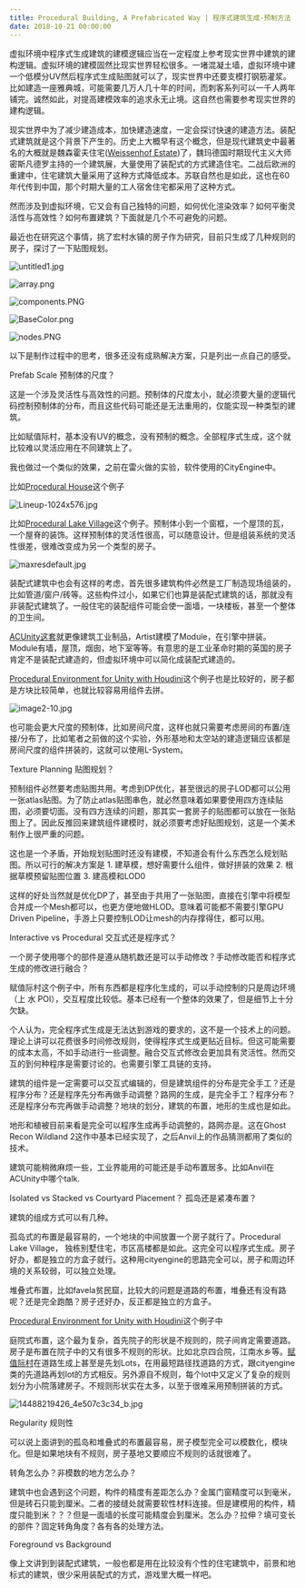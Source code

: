 ```yaml
---
title: Procedural Building, A Prefabricated Way | 程序式建筑生成-预制方法
date: 2018-10-21 00:00:00
---
```


虚拟环境中程序式生成建筑的建模逻辑应当在一定程度上参考现实世界中建筑的建构逻辑。虚拟环境的建模固然比现实世界轻松很多。一堵混凝土墙，虚拟环境中建一个低模分UV然后程序式生成贴图就可以了，现实世界中还要支模打钢筋灌浆。比如建造一座雅典城，可能需要几万人几十年的时间，而刺客系列可以一千人两年铺完。诚然如此，对提高建模效率的追求永无止境。这自然也需要参考现实世界的建构逻辑。

现实世界中为了减少建造成本，加快建造速度，一定会探讨快速的建造方法。装配式建筑就是这个背景下产生的。历史上大概早有这个概念，但是现代建筑史中最著名的大概就是魏森霍夫住宅([Weissenhof Estate](https://en.wikipedia.org/wiki/Weissenhof_Estate))了，魏玛德国时期现代主义大师密斯凡德罗主持的一个建筑展，大量使用了装配式的方式建造住宅。二战后欧洲的重建中，住宅建筑大量采用了这种方式降低成本。苏联自然也是如此，这也在60年代传到中国，那个时期大量的工人宿舍住宅都采用了这种方式。

然而涉及到虚拟环境，它又会有自己独特的问题，如何优化渲染效率？如何平衡灵活性与高效性？如何布置建筑？下面就是几个不可避免的问题。

最近也在研究这个事情，挑了宏村水镇的房子作为研究，目前只生成了几种规则的房子，探讨了一下贴图规划。

![untitled1.jpg](/images/untitled1.jpg)

![array.png](/images/array.jpg)

![components.PNG](/images/components.jpg)

![BaseColor.png](/images/BaseColor.jpg)

![nodes.PNG](/images/nodes.jpg)

以下是制作过程中的思考，很多还没有成熟解决方案，只是列出一点自己的感受。

Prefab Scale 预制体的尺度？

这是一个涉及灵活性与高效性的问题。预制体的尺度太小，就必须要大量的逻辑代码控制预制体的分布，而且这些代码可能还是无法重用的，仅能实现一种类型的建筑。

比如赋值际村，基本没有UV的概念，没有预制的概念。全部程序式生成，这个就比较难以灵活应用在不同建筑上了。

我也做过一个类似的效果，之前在雷火做的实验，软件使用的CityEngine中。

比如[Procedural House](https://80.lv/articles/procedural-house-production/)这个例子

![Lineup-1024x576.jpg](/images/Lineup-1024x576.jpg)

比如[Procedural Lake Village](https://www.anastasiaopara.com/lakevillage)这个例子。预制体小到一个窗框，一个屋顶的瓦，一个屋脊的装饰。这样预制体的灵活性很高，可以随意设计。但是组装系统的灵活性很差，很难改变成为另一个类型的房子。

![maxresdefault.jpg](/images/maxresdefault.jpg)

装配式建筑中也会有这样的考虑，首先很多建筑构件必然是工厂制造现场组装的，比如管道/窗户/砖等。这些构件过小，如果它们也算是装配式建筑的话，那就没有非装配式建筑了。一般住宅的装配组件可能会使一面墙，一块楼板，甚至一个整体的卫生间。

[ACUnity这套](http://ma-yidong.com/2016/09/05/assassincreed-unity-london/)就更像建筑工业制品，Artist建模了Module，在引擎中拼装。Module有墙，屋顶，烟囱，地下室等等。有意思的是工业革命时期的英国的房子肯定不是装配式建造的，但虚拟环境中可以简化成装配式建造的。

[Procedural Environment for Unity with Houdini](https://80.lv/articles/procedural-environment-for-unity-with-houdini/)这个例子也是比较好的，房子都是方块比较简单，也就比较容易用组件去拼。

![image2-10.jpg](/images/image2-10.jpg)

也可能会更大尺度的预制体，比如房间尺度，这样也就只需要考虑房间的布置/连接/分布了，比如笔者之前做的这个实验，外形基地和太空站的建造逻辑应该都是房间尺度的组件拼装的，这就可以使用L-System。

Texture Planning 贴图规划？

预制组件必然要考虑贴图共用。考虑到DP优化，甚至很远的房子LOD都可以公用一张atlas贴图。为了防止atlas贴图串色，就必然意味着如果要使用四方连续贴图，必须要切面。没有四方连续的问题，那其实一套房子的贴图都可以放在一张贴图上了。因此反推回来建筑组件建模时，就必须要考虑好贴图规划，这是一个美术制作上很严重的问题。

这也是一个矛盾，开始规划贴图时还没有建模，不知道会有什么东西怎么规划贴图。所以可行的解决方案是 1. 建草模，想好需要什么组件，做好拼装的效果 2. 根据草模预留贴图位置 3. 建高模和LOD0

这样的好处当然就是优化DP了，甚至由于共用了一张贴图，直接在引擎中将模型合并成一个Mesh都可以，也更方便地做HLOD。意味着可能都不需要引擎GPU Driven Pipeline，手游上只要控制LOD让mesh的内存撑得住，都可以用。

Interactive vs Procedural 交互式还是程序式？

一个房子使用哪个的部件是遵从随机数还是可以手动修改？手动修改能否和程序式生成的修改进行融合？

赋值际村这个例子中，所有东西都是程序化生成的，可以手动控制的只是周边环境（上 水 POI），交互程度比较低。基本已经有一个整体的效果了，但是细节上十分欠缺。

个人认为，完全程序式生成是无法达到游戏的要求的，这不是一个技术上的问题。理论上讲可以花费很多时间修改规则，使得程序式生成更贴近目标。但这可能需要的成本太高，不如手动进行一些调整。融合交互式修改会更加具有灵活性。然而交互的到何种程序是需要讨论的。也需要引擎工具链的支持。

建筑的组件是一定需要可以交互式编辑的，但是建筑组件的分布是完全手工？还是程序分布？还是程序先分布再做手动调整？路网的生成，是完全手工？程序分布？还是程序分布完再做手动调整？地块的划分，建筑的布置，地形的生成也是如此。

地形和植被目前来看是完全可以程序生成再手动调整的，路网亦是。这在Ghost Recon Wildland 2这作中基本已经实现了，之后Anvil上的作品猜测都用了类似的技术。

建筑可能稍微麻烦一些，工业界能用的可能还是手动布置居多。比如Anvil在ACUnity中哪个talk.

Isolated vs Stacked vs Courtyard Placement？ 孤岛还是紧凑布置？

建筑的组成方式可以有几种。

孤岛式的布置是最容易的，一个地块的中间放置一个房子就行了。Procedural Lake Village， 独栋别墅住宅，市区高楼都是如此。这完全可以程序式生成。房子好办，都是独立的方盒子就行。这种用cityengine的思路完全可以，房子和周边环境的关系较弱，可以独立处理。

堆叠式布置，比如favela贫民窟，比较大的问题是道路的布置，堆叠还有没有路呢？还是完全跑酷？房子还好办，反正都是独立的方盒子。

[Procedural Environment for Unity with Houdini](https://80.lv/articles/procedural-environment-for-unity-with-houdini/)这个例子中

庭院式布置，这个最为复杂，首先院子的形状是不规则的，院子间肯定需要道路。房子是布置在院子中的又有很多不规则的形状。比如北京四合院，江南水乡等。[赋值际村](https://v.youku.com/v_show/id_XNzI2MDMzMjk2.html)在道路生成上甚至是先划Lots，在用最短路径找道路的方式，跟cityengine类的先道路再划lot的方式相反。另外源自不规则，每个lot中又定义了复杂的规则划分为小院落建房子。不规则形状实在太多，以至于很难采用预制拼装的方式。

![14488219426_4e507c3c34_b.jpg](/images/14488219426_4e507c3c34_b.jpg)

Regularity 规则性

可以说上面讲到的孤岛和堆叠式的布置最容易，房子模型完全可以模数化，模块化。但是如果地块有不规则，房子基地又要顺应不规则的话就很难了。

转角怎么办？非模数的地方怎么办？

建筑中也会遇到这个问题，构件的精度有差距怎么办？金属门窗精度可以到毫米，但是砖石只能到厘米。二者的接缝处就需要软性材料连接。但是建模用的构件，精度只能到米？？？但是一面墙的长度可能精度会到厘米。怎么办？拉伸？填可变长的部件？固定转角角度？各有各的处理方法。

Foreground vs Background

像上文讲到到装配式建筑，一般也都是用在比较没有个性的住宅建筑中，前景和地标式的建筑，很少采用装配式的方式，游戏里大概一样吧。
